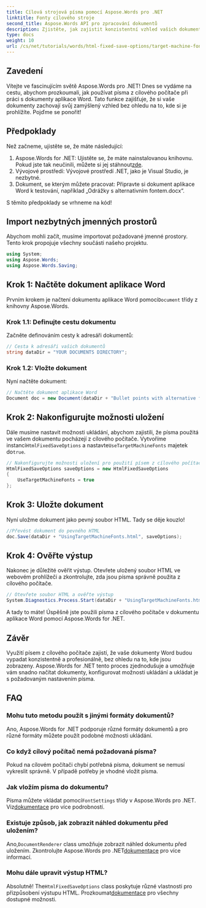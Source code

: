 ```yaml
---
title: Cílová strojová písma pomocí Aspose.Words pro .NET
linktitle: Fonty cílového stroje
second_title: Aspose.Words API pro zpracování dokumentů
description: Zjistěte, jak zajistit konzistentní vzhled vašich dokumentů aplikace Word na různých platformách využitím písem pro cílové stroje pomocí Aspose.Words for .NET.
type: docs
weight: 10
url: /cs/net/tutorials/words/html-fixed-save-options/target-machine-font/
---
```

## Zavedení

Vítejte ve fascinujícím světě Aspose.Words pro .NET! Dnes se vydáme na cestu, abychom prozkoumali, jak používat písma z cílového počítače při práci s dokumenty aplikace Word. Tato funkce zajišťuje, že si vaše dokumenty zachovají svůj zamýšlený vzhled bez ohledu na to, kde si je prohlížíte. Pojďme se ponořit!

## Předpoklady

Než začneme, ujistěte se, že máte následující:

1.  Aspose.Words for .NET: Ujistěte se, že máte nainstalovanou knihovnu. Pokud jste tak neučinili, můžete si jej stáhnout[zde](https://releases.aspose.com/words/net/).
2. Vývojové prostředí: Vývojové prostředí .NET, jako je Visual Studio, je nezbytné.
3. Dokument, se kterým můžete pracovat: Připravte si dokument aplikace Word k testování, například „Odrážky s alternativním fontem.docx“.

S těmito předpoklady se vrhneme na kód!

## Import nezbytných jmenných prostorů

Abychom mohli začít, musíme importovat požadované jmenné prostory. Tento krok propojuje všechny součásti našeho projektu.

```csharp
using System;
using Aspose.Words;
using Aspose.Words.Saving;
```

## Krok 1: Načtěte dokument aplikace Word

 Prvním krokem je načtení dokumentu aplikace Word pomocí`Document` třídy z knihovny Aspose.Words.

### Krok 1.1: Definujte cestu dokumentu

Začněte definováním cesty k adresáři dokumentů:

```csharp
// Cesta k adresáři vašich dokumentů
string dataDir = "YOUR DOCUMENTS DIRECTORY";
```

### Krok 1.2: Vložte dokument

Nyní načtěte dokument:

```csharp
// Načtěte dokument aplikace Word
Document doc = new Document(dataDir + "Bullet points with alternative font.docx");
```

## Krok 2: Nakonfigurujte možnosti uložení

 Dále musíme nastavit možnosti ukládání, abychom zajistili, že písma použitá ve vašem dokumentu pocházejí z cílového počítače. Vytvoříme instanci`HtmlFixedSaveOptions` a nastavte`UseTargetMachineFonts` majetek do`true`.

```csharp
// Nakonfigurujte možnosti uložení pro použití písem z cílového počítače
HtmlFixedSaveOptions saveOptions = new HtmlFixedSaveOptions
{
    UseTargetMachineFonts = true
};
```

## Krok 3: Uložte dokument

Nyní uložme dokument jako pevný soubor HTML. Tady se děje kouzlo!

```csharp
//Převést dokument do pevného HTML
doc.Save(dataDir + "UsingTargetMachineFonts.html", saveOptions);
```

## Krok 4: Ověřte výstup

Nakonec je důležité ověřit výstup. Otevřete uložený soubor HTML ve webovém prohlížeči a zkontrolujte, zda jsou písma správně použita z cílového počítače.

```csharp
// Otevřete soubor HTML a ověřte výstup
System.Diagnostics.Process.Start(dataDir + "UsingTargetMachineFonts.html");
```

A tady to máte! Úspěšně jste použili písma z cílového počítače v dokumentu aplikace Word pomocí Aspose.Words for .NET.

## Závěr

Využití písem z cílového počítače zajistí, že vaše dokumenty Word budou vypadat konzistentně a profesionálně, bez ohledu na to, kde jsou zobrazeny. Aspose.Words for .NET tento proces zjednodušuje a umožňuje vám snadno načítat dokumenty, konfigurovat možnosti ukládání a ukládat je s požadovaným nastavením písma.

## FAQ

### Mohu tuto metodu použít s jinými formáty dokumentů?
Ano, Aspose.Words for .NET podporuje různé formáty dokumentů a pro různé formáty můžete použít podobné možnosti ukládání.

### Co když cílový počítač nemá požadovaná písma?
Pokud na cílovém počítači chybí potřebná písma, dokument se nemusí vykreslit správně. V případě potřeby je vhodné vložit písma.

### Jak vložím písma do dokumentu?
 Písma můžete vkládat pomocí`FontSettings` třídy v Aspose.Words pro .NET. Viz[dokumentace](https://reference.aspose.com/words/net/) pro více podrobností.

### Existuje způsob, jak zobrazit náhled dokumentu před uložením?
 Ano,`DocumentRenderer` class umožňuje zobrazit náhled dokumentu před uložením. Zkontrolujte Aspose.Words pro .NET[dokumentace](https://reference.aspose.com/words/net/) pro více informací.

### Mohu dále upravit výstup HTML?
 Absolutně! The`HtmlFixedSaveOptions` class poskytuje různé vlastnosti pro přizpůsobení výstupu HTML. Prozkoumat[dokumentace](https://reference.aspose.com/words/net/) pro všechny dostupné možnosti.